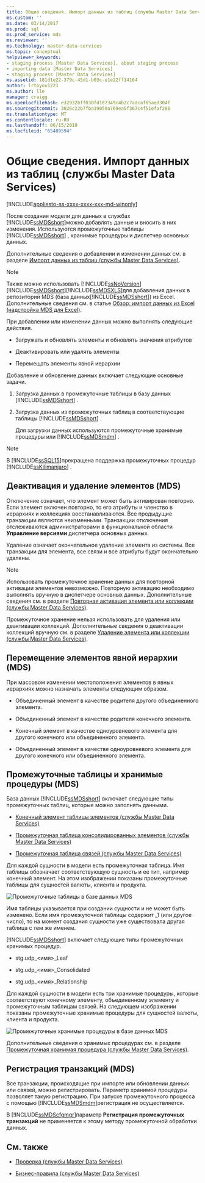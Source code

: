 ```yaml
---
title: Общие сведения. Импорт данных из таблиц (службы Master Data Services) | Документация Майкрософт
ms.custom: ''
ms.date: 03/14/2017
ms.prod: sql
ms.prod_service: mds
ms.reviewer: ''
ms.technology: master-data-services
ms.topic: conceptual
helpviewer_keywords:
- staging process [Master Data Services], about staging process
- importing data [Master Data Services]
- staging process [Master Data Services]
ms.assetid: 181d1e22-379c-45d1-b03c-e1e22ff14164
author: lrtoyou1223
ms.author: lle
manager: craigg
ms.openlocfilehash: e32932bff030fd187349c4b2c7adcaf65aed304f
ms.sourcegitcommit: 3026c22b7fba19059a769ea5f367c4f51efaf286
ms.translationtype: MT
ms.contentlocale: ru-RU
ms.lasthandoff: 06/15/2019
ms.locfileid: "65489594"
---
```

# <a name="overview-importing-data-from-tables-master-data-services"></a>Общие сведения. Импорт данных из таблиц (службы Master Data Services)

[!INCLUDE[appliesto-ss-xxxx-xxxx-xxx-md-winonly](../includes/appliesto-ss-xxxx-xxxx-xxx-md-winonly.md)]

  После создания модели для данных в службах [!INCLUDE[ssMDSshort](../includes/ssmdsshort-md.md)]можно добавлять данные и вносить в них изменения.   Используются промежуточные таблицы [!INCLUDE[ssMDSshort](../includes/ssmdsshort-md.md)] , хранимые процедуры и диспетчер основных данных.  
  
 Дополнительные сведения о добавлении и изменении данных см. в разделе [Импорт данных из таблиц (службы Master Data Services)](../master-data-services/import-data-from-tables-master-data-services.md).  
  
> [!NOTE]
>  Также можно использовать [!INCLUDE[ssNoVersion](../includes/ssnoversion-md.md)][!INCLUDE[ssMDSshort](../includes/ssmdsshort-md.md)][!INCLUDE[ssMDSXLS](../includes/ssmdsxls-md.md)]для добавления данных в репозиторий MDS (база данных[!INCLUDE[ssMDSshort](../includes/ssmdsshort-md.md)]) из Excel. Дополнительные сведения см. в статье [Обзор: импорт данных из Excel (надстройка MDS для Excel)](../master-data-services/microsoft-excel-add-in/overview-importing-data-from-excel-mds-add-in-for-excel.md).  
  
 При добавлении или изменении данных можно выполнять следующие действия.  
  
-   Загружать и обновлять элементы и обновлять значения атрибутов  
  
-   Деактивировать или удалять элементы  
  
-   Перемещать элементы явной иерархии  
  
 Добавление и обновление данных включает следующие основные задачи.  
  
1.  Загрузка данных в промежуточные таблицы в базу данных [!INCLUDE[ssMDSshort](../includes/ssmdsshort-md.md)] .  
  
2.  Загрузка данных из промежуточных таблиц в соответствующие таблицы [!INCLUDE[ssMDSshort](../includes/ssmdsshort-md.md)] .  
  
     Для загрузки данных используются промежуточные хранимые процедуры или [!INCLUDE[ssMDSmdm](../includes/ssmdsmdm-md.md)] .  
  
> [!NOTE]  
>  В [!INCLUDE[ssSQL15](../includes/sssql15-md.md)]прекращена поддержка промежуточных процедур [!INCLUDE[ssKilimanjaro](../includes/sskilimanjaro-md.md)] .  
  
## <a name="deactivating-and-deleting-members-mds"></a>Деактивация и удаление элементов (MDS)  
 Отключение означает, что элемент может быть активирован повторно. Если элемент включен повторно, то его атрибуты и членство в иерархиях и коллекциях восстанавливаются. Все предыдущие транзакции являются неизменными. Транзакции отключения отслеживаются администраторами в функциональной области **Управление версиями** диспетчера основных данных.  
  
 Удаление означает окончательное удаление элемента из системы. Все транзакции для элемента, все связи и все атрибуты будут окончательно удалены.  
  
> [!NOTE]  
>  Использовать промежуточное хранение данных для повторной активации элементов невозможно. Повторную активацию необходимо выполнять вручную в диспетчере основных данных. Дополнительные сведения см. в разделе [Повторная активация элемента или коллекции (службы Master Data Services)](../master-data-services/reactivate-a-member-or-collection-master-data-services.md).  
>   
>  Промежуточное хранение нельзя использовать для удаления или деактивации коллекций. Дополнительные сведения о деактивации коллекций вручную см. в разделе [Удаление элемента или коллекции (службы Master Data Services)](../master-data-services/delete-a-member-or-collection-master-data-services.md).  
  
## <a name="moving-explicit-hierarchy-members-mds"></a>Перемещение элементов явной иерархии (MDS)  
 При массовом изменении местоположения элементов в явных иерархиях можно назначать элементы следующим образом.  
  
-   Объединенный элемент в качестве родителя другого объединенного элемента.  
  
-   Объединенный элемент в качестве родителя конечного элемента.  
  
-   Конечный элемент в качестве одноуровневого элемента для другого конечного или объединенного элемента.  
  
-   Объединенный элемент в качестве одноуровневого элемента для другого конечного или объединенного элемента.  
  
## <a name="staging-tables-and-stored-procedures-mds"></a>Промежуточные таблицы и хранимые процедуры (MDS)  
 База данных [!INCLUDE[ssMDSshort](../includes/ssmdsshort-md.md)] включает следующие типы промежуточных таблиц, которые можно заполнять данными.  
  
-   [Конечный элемент таблицы элементов (службы Master Data Services)](../master-data-services/leaf-member-staging-table-master-data-services.md)  
  
-   [Промежуточная таблица консолидированных элементов (службы Master Data Services)](../master-data-services/consolidated-member-staging-table-master-data-services.md)  
  
-   [Промежуточная таблица связей (службы Master Data Services)](../master-data-services/relationship-staging-table-master-data-services.md)  
  
 Для каждой сущности в модели есть промежуточная таблица. Имя таблицы обозначает соответствующую сущность и ее тип, например конечный элемент. На этом изображении показаны промежуточные таблицы для сущностей валюты, клиента и продукта.  
  
 ![Промежуточные таблицы в базе данных MDS](../master-data-services/media/mds-staging-tables.png "Промежуточные таблицы в базе данных MDS")  
  
 Имя таблицы указывается при создании сущности и не может быть изменено. Если имя промежуточной таблицы содержит _1 (или другое число), то на момент создания сущности уже существовала другая таблица с тем же именем.  
  
 [!INCLUDE[ssMDSshort](../includes/ssmdsshort-md.md)] включает следующие типы промежуточных хранимых процедур.  
  
-   stg.udp_\<имя>_Leaf  
  
-   stg.udp_\<имя>_Consolidated  
  
-   stg.udp_\<имя>_Relationship  
  
 Для каждой сущности в модели есть три хранимые процедуры, которые соответствуют конечному элементу, объединенному элементу и промежуточным таблицам связей.  На следующем изображении показаны промежуточные хранимые процедуры для сущностей валюты, клиента и продукта.  
  
 ![Промежуточные хранимые процедуры в базе данных MDS](../master-data-services/media/mds-staging-storedprocedures.png "Промежуточные хранимые процедуры в базе данных MDS")  
  
 Дополнительные сведения о хранимых процедурах см. в разделе [Промежуточная хранимая процедура (службы Master Data Services)](../master-data-services/staging-stored-procedure-master-data-services.md).  
  
## <a name="logging-transactions-mds"></a>Регистрация транзакций (MDS)  
 Все транзакции, происходящие при импорте или обновлении данных или связей, можно регистрировать. Параметр хранимой процедуры позволяет такую регистрацию. При запуске промежуточного процесса с помощью [!INCLUDE[ssMDSmdm](../includes/ssmdsmdm-md.md)]регистрация не осуществляется.  
  
 В [!INCLUDE[ssMDScfgmgr](../includes/ssmdscfgmgr-md.md)]параметр **Регистрация промежуточных транзакций** не применяется к этому методу промежуточной обработки данных.  
  
## <a name="related-content"></a>См. также  
  
-   [Проверка (службы Master Data Services)](../master-data-services/validation-master-data-services.md)  
  
-   [Бизнес-правила (службы Master Data Services)](../master-data-services/business-rules-master-data-services.md)  
  
  
